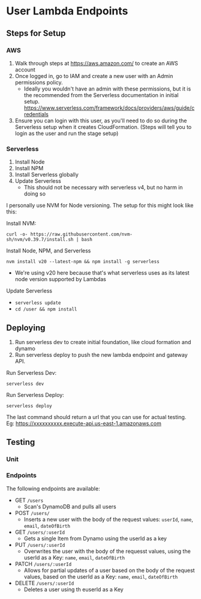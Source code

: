 # User Lambda Endpoints

## Steps for Setup

### AWS

1. Walk through steps at https://aws.amazon.com/ to create an AWS account
1. Once logged in, go to IAM and create a new user with an Admin permissions policy.
   - Ideally you wouldn't have an admin with these permissions, but it is the recommended from the Serverless documentation in initial setup. https://www.serverless.com/framework/docs/providers/aws/guide/credentials
1. Ensure you can login with this user, as you'll need to do so during the Serverless setup when it creates CloudFormation. (Steps will tell you to login as the user and run the stage setup)

### Serverless

1. Install Node
1. Install NPM
1. Install Serverless globally
1. Update Serverless
   - This should not be necessary with serverless v4, but no harm in doing so

I personally use NVM for Node versioning. The setup for this might look like this:

Install NVM:

`curl -o- https://raw.githubusercontent.com/nvm-sh/nvm/v0.39.7/install.sh | bash`

Install Node, NPM, and Serverless

`nvm install v20 --latest-npm && npm install -g serverless`

- We're using v20 here because that's what serverless uses as its latest node version supported by Lambdas

Update Serverless

- `serverless update`
- `cd /user && npm install`

## Deploying

1. Run serverless dev to create initial foundation, like cloud formation and dynamo
1. Run serverless deploy to push the new lambda endpoint and gateway API.

Run Serverless Dev:

`serverless dev`

Run Serverless Deploy:

`serverless deploy`

The last command should return a url that you can use for actual testing. Eg: https://xxxxxxxxxx.execute-api.us-east-1.amazonaws.com

## Testing

### Unit

### Endpoints

The following endpoints are available:

- GET `/users`
  - Scan's DynamoDB and pulls all users
- POST `/users/`
  - Inserts a new user with the body of the request values: `userId`, `name`, `email`, `dateOfBirth`
- GET `/users/:userId`
  - Gets a single Item from Dynamo using the userId as a key
- PUT `/users/:userId`
  - Overwrites the user with the body of the requesst values, using the userId as a Key: `name`, `email`, `dateOfBirth`
- PATCH `/users/:userId`
  - Allows for partial updates of a user based on the body of the request values, based on the userId as a Key: `name`, `email`, `dateOfBirth`
- DELETE `/users/:userId`
  - Deletes a user using th euserId as a Key

